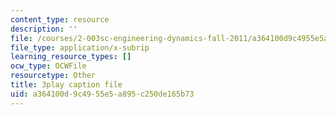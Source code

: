 ```yaml
---
content_type: resource
description: ''
file: /courses/2-003sc-engineering-dynamics-fall-2011/a364100d9c4955e5a895c250de165b73_Fo-Y6kEMURk.vtt
file_type: application/x-subrip
learning_resource_types: []
ocw_type: OCWFile
resourcetype: Other
title: 3play caption file
uid: a364100d-9c49-55e5-a895-c250de165b73
---
```

